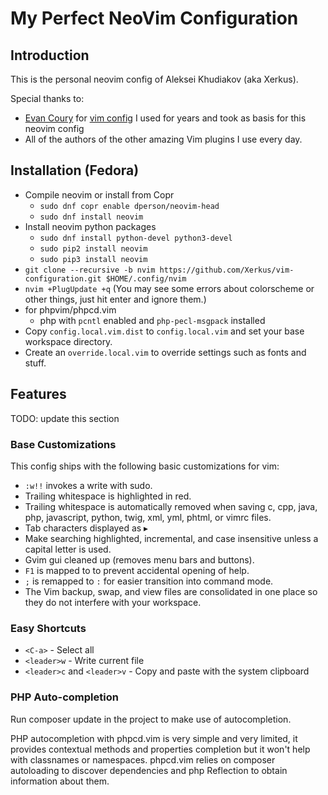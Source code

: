 # My Perfect NeoVim Configuration

## Introduction

This is the personal neovim config of Aleksei Khudiakov (aka Xerkus).

Special thanks to:

- [Evan Coury](https://github.com/EvanDotPro) for
  [vim config](https://github.com/EvanDotPro/vim-configuration) I used for
  years and took as basis for this neovim config
- All of the authors of the other amazing Vim plugins I use every day.

## Installation (Fedora)

- Compile neovim or install from Copr
    - `sudo dnf copr enable dperson/neovim-head`
    - `sudo dnf install neovim`
- Install neovim python packages
    - `sudo dnf install python-devel python3-devel`
    - `sudo pip2 install neovim`
    - `sudo pip3 install neovim`
- `git clone --recursive -b nvim https://github.com/Xerkus/vim-configuration.git $HOME/.config/nvim`
- `nvim +PlugUpdate +q` (You may see some errors about colorscheme or other
  things, just hit enter and ignore them.)
- for phpvim/phpcd.vim
    - php with `pcntl` enabled and `php-pecl-msgpack` installed
- Copy `config.local.vim.dist` to `config.local.vim` and set your base workspace directory.
- Create an `override.local.vim` to override settings such as fonts and stuff.

## Features

TODO: update this section

### Base Customizations

This config ships with the following basic customizations for vim:

* `:w!!` invokes a write with sudo.
* Trailing whitespace is highlighted in red.
* Trailing whitespace is automatically removed when saving c, cpp, java, php,
  javascript, python, twig, xml, yml, phtml, or vimrc files.
* Tab characters displayed as ▸
* Make searching highlighted, incremental, and case insensitive unless a capital letter is used.
* Gvim gui cleaned up (removes menu bars and buttons).
* `F1` is mapped to <Esc> to prevent accidental opening of help.
* `;` is remapped to `:` for easier transition into command mode.
* The Vim backup, swap, and view files are consolidated in one place so they do
  not interfere with your workspace.

### Easy Shortcuts

* `<C-a>` - Select all
* `<leader>w` - Write current file
* `<leader>c` and `<leader>v` - Copy and paste with the system clipboard

### PHP Auto-completion

Run composer update in the project to make use of autocompletion.

PHP autocompletion with phpcd.vim is very simple and very limited, it provides
contextual methods and properties completion but it won't help with classnames
or namespaces. phpcd.vim relies on composer autoloading to discover dependencies
and php Reflection to obtain information about them.

